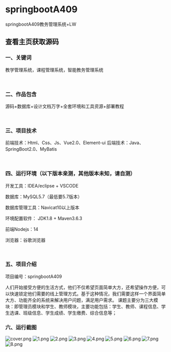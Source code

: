 # springbootA409
springbootA409教务管理系统+LW
 
## 查看主页获取源码


### 一、关键词

教学管理系统，课程管理系统，智能教务管理系统

<br/>

### 二、作品包含

源码+数据库+设计文档万字+全套环境和工具资源+部署教程


<br/>

### 三、项目技术

前端技术：Html、Css、Js、Vue2.0、Element-ui 
后端技术：Java、SpringBoot2.0、MyBatis

  

<br/>

### 四、运行环境（以下版本亲测，其他版本未知，请自测）

开发工具：IDEA/eclipse  + VSCODE

数据库：MySQL5.7（最低要5.7版本）

数据库管理工具：Navicat10以上版本

环境配置软件： JDK1.8 + Maven3.6.3

前端Nodejs：14

浏览器：谷歌浏览器



<br/>

### 五、项目介绍

项目编号：springbootA409

人们开始接受方便的生活方式，他们不仅希望页面简单大方，还希望操作方便，可以快速锁定他们需要的线上管理方式。基于这种情况，我们需要这样一个界面简单大方、功能齐全的系统来解决用户问题，满足用户需求。
课题主要分为三大模块：即管理员模块和学生、教师模块，主要功能包括：学生、教师、课程信息、学生选课、班级信息、学生成绩、学生缴费、综合信息等；

### 六、运行截图

![cover.png](./cover.png)
![1.png](./1.png)
![2.png](./2.png)
![3.png](./3.png)
![4.png](./4.png)
![5.png](./5.png)
![6.png](./6.png)
![7.png](./7.png)
![8.png](./8.png)
